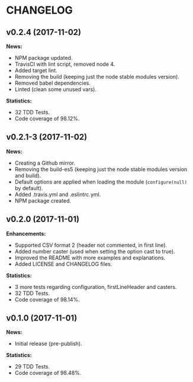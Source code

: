# CHANGELOG

## v0.2.4 (2017-11-02)

**News:**

- NPM package updated.
- TravisCI with lint script, removed node 4.
- Added target lint.
- Removing the build (keeping just the node stable modules version).
- Removed babel dependencies.
- Linted (clean some unused vars).

**Statistics:**

- 32 TDD Tests.
- Code coverage of 98.12%.

## v0.2.1-3 (2017-11-02)

**News:**

- Creating a Github mirror.
- Removing the build-es5 (keeping just the node stable modules version and build).
- Default options are applied when loading the module (`configure(null)` by default).
- Added .travis.yml and .eslintrc.yml.
- NPM package created.

## v0.2.0 (2017-11-01)

**Enhancements:**

- Supported CSV format 2 (header not commented, in first line).
- Added number caster (used when setting the option cast to true).
- Improved the README with more examples and explanations.
- Added LICENSE and CHANGELOG files.

**Statistics:**

- 3 more tests regarding configuration, firstLineHeader and casters.
- 32 TDD Tests.
- Code coverage of 98.14%.

## v0.1.0 (2017-11-01)

**News:**

- Initial release (pre-publish).

**Statistics:**

- 29 TDD Tests.
- Code coverage of 98.48%.
